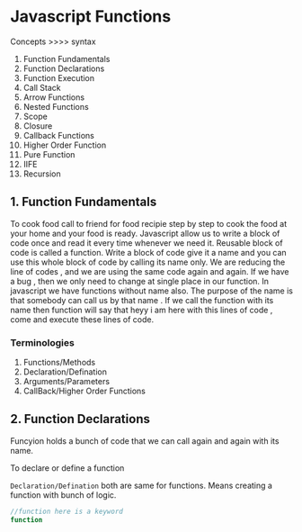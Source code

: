 # Javascript Functions

Concepts >>>> syntax

1. Function Fundamentals
2. Function Declarations
3. Function Execution
4. Call Stack
5. Arrow Functions
6. Nested Functions
7. Scope
8. Closure
9. Callback Functions
10. Higher Order Function
11. Pure Function
12. IIFE
13. Recursion

## 1. Function Fundamentals

To cook food call to friend for food recipie step by step to cook the food at your home and your food is ready. 
Javascript allow us to write a block of code once and read it every time whenever we need it. Reusable block of code is called a function. Write a block of code give it a name and you can use this whole block of code by calling its name only. 
We are reducing the line of codes , and we are using the same code again and again. If we have  a bug , then we only need to change at single place in our function.
In javascript we have functions without name also. The purpose of the name is that somebody can call us by that name . If we call the function with its name then function will say that heyy i am here with this lines of code , come and execute these lines of code.

### Terminologies

1. Functions/Methods
2. Declaration/Defination
3. Arguments/Parameters
4. CallBack/Higher Order Functions



## 2. Function Declarations

Funcyion holds a bunch of code that we can call again and again with its name. 

To declare or define a function 

`Declaration/Defination` both are same for functions. 
Means creating a function with bunch of logic. 


```javascript
//function here is a keyword 
function 
```
































